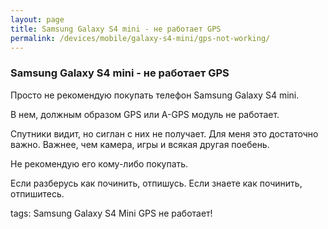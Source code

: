 ```yaml
---
layout: page
title: Samsung Galaxy S4 mini - не работает GPS
permalink: /devices/mobile/galaxy-s4-mini/gps-not-working/
---
```


### Samsung Galaxy S4 mini - не работает GPS

Просто не рекомендую покупать телефон Samsung Galaxy S4 mini.

В нем, должным образом GPS или A-GPS модуль не работает.

Спутники видит, но сиглан с них не получает.
Для меня это достаточно важно. Важнее, чем камера, игры и всякая другая поебень.


Не рекомендую его кому-либо покупать.

Если разберусь как починить, отпишусь.
Если знаете как починить, отпишитесь.




tags: Samsung Galaxy S4 Mini GPS не работает!
